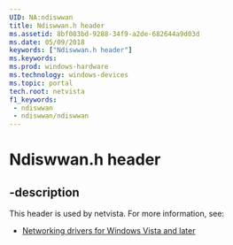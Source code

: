 ```yaml
---
UID: NA:ndiswwan
title: Ndiswwan.h header
ms.assetid: 8bf083bd-9288-34f9-a2de-682644a9d03d
ms.date: 05/09/2018
keywords: ["Ndiswwan.h header"]
ms.keywords: 
ms.prod: windows-hardware
ms.technology: windows-devices
ms.topic: portal
tech.root: netvista
f1_keywords:
 - ndiswwan
 - ndiswwan/ndiswwan
---
```


# Ndiswwan.h header


## -description

This header is used by netvista. For more information, see:

- [Networking drivers for Windows Vista and later](../_netvista/index.md)

